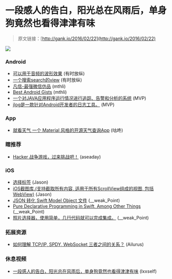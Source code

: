 # 一段感人的告白，阳光总在风雨后，单身狗竟然也看得津津有味

> 原文链接：[http://gank.io/2016/02/22](http://gank.io/2016/02/22)

![](http://ww3.sinaimg.cn/large/7a8aed7bjw1f17x6wmh09j20f00m1mzh.jpg)

### Android

* [可以用于音频的波形效果](https://github.com/Cleveroad/CRAudioVisualizationView) (有时放纵)
* [一个搜索search的view](https://github.com/lapism/SearchView) (有时放纵)
* [凡信-最强微信仿品](https://github.com/huangfangyi/FanXin) (mthli)
* [Best Android Gists](https://github.com/lopspower/BestAndroidGists) (mthli)
* [一个对JAVA应用程序运行情况进行追踪、告警和分析的系统](https://github.com/wu) (MVP)
* [jlog是一款针对Android开发者的日志工具。](https://github.com/JiongBull/jlog/blob/master/README_ZH.md) (MVP)

### App

* [就看天气 一个 Material 风格的开源天气查询App](https://github.com/xcc3641/SeeWeather) (咕咚)

### 瞎推荐

* [Hacker 战争游戏，过来挑战吧！](http://overthewire.org/wargames/) (aseaday)

### iOS

* [选择标签](https://github.com/raozhizhen/SelectTag) (Jason)
* [iOS截图库.(支持截取所有内容, 适用于所有ScrollView组成的视图, 包括WebView)](https://github.com/startry/SwViewCapture) (Jason)
* [JSON 转化 Swift Model Object 文件](https://github.com/insanoid/SwiftyJSONAccelerator) (__weak_Point)
* [Pure Declarative Programming in Swift, Among Other Things](https://github.com/typelift/Basis) (__weak_Point)
* [照片选择器，使用简单，几行代码就可以完成集成。](https://github.com/alienjun/PhotoPicker) (__weak_Point)

### 拓展资源

* [如何理解 TCP/IP, SPDY, WebSocket 三者之间的关系？](https://www.zhihu.com/question/20097129) (Ailurus)

### 休息视频

* [一段感人的告白，阳光总在风雨后，单身狗竟然也看得津津有味](http://weibo.com/p/2304447396c447167271a7c8c2d9166d4acadf) (lxxself)

